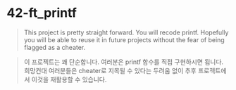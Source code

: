 # 42-ft_printf

> This project is pretty straight forward. You will recode printf. Hopefully you will be able to reuse it in future projects without the fear of being flagged as a cheater.

> 이 프로젝트는 꽤 단순합니다. 여러분은 printf 함수를 직접 구현하시면 됩니다. 희망컨대 여러분들은 cheater로 지목될 수 있다는 두려움 없이 추후 프로젝트에서 이것을 재활용할 수 있습니다.
